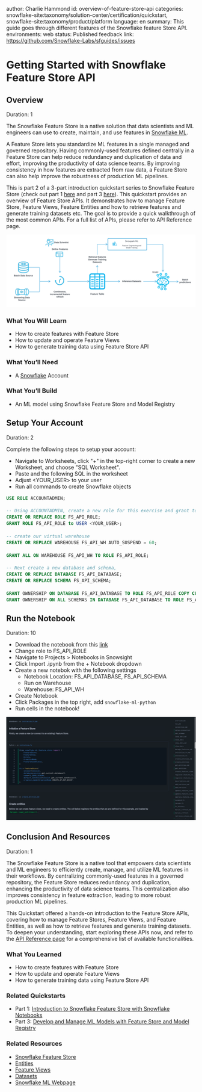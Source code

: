 author: Charlie Hammond
id: overview-of-feature-store-api
categories: snowflake-site:taxonomy/solution-center/certification/quickstart, snowflake-site:taxonomy/product/platform
language: en
summary: This guide goes through different features of the Snowflake feature Store API.
environments: web
status: Published 
feedback link: https://github.com/Snowflake-Labs/sfguides/issues

# Getting Started with Snowflake Feature Store API
<!-- ------------------------ -->
## Overview 
Duration: 1

The Snowflake Feature Store is a native solution that data scientists and ML engineers can use to create, maintain, and use features in [Snowflake ML](https://www.snowflake.com/en/data-cloud/snowflake-ml/).

A Feature Store lets you standardize ML features in a single managed and governed repository. Having commonly-used features defined centrally in a Feature Store can help reduce redundancy and duplication of data and effort, improving the productivity of data science teams. By improving consistency in how features are extracted from raw data, a Feature Store can also help improve the robustness of production ML pipelines.

This is part 2 of a 3-part introduction quickstart series to Snowflake Feature Store (check out part 1 [here](https://quickstarts.snowflake.com/guide/intro-to-feature-store/index.html#0) and part 3 [here](https://quickstarts.snowflake.com/guide/develop-and-manage-ml-models-with-feature-store-and-model-registry/index.html?index=..%2F..index#0)). This quickstart provides an overview of Feature Store APIs. It demonstrates how to manage Feature Store, Feature Views, Feature Entities and how to retrieve features and generate training datasets etc. The goal is to provide a quick walkthrough of the most common APIs. For a full list of APIs, please refer to API Reference page.

![feature-store-overview](assets/snowflake-feature-store.png)

### What You Will Learn 
- How to create features with Feature Store
- How to update and operate Feature Views
- How to generate training data using Feature Store API

### What You’ll Need 
- A [Snowflake](https://app.snowflake.com/) Account

### What You’ll Build 
- An ML model using Snowflake Feature Store and Model Registry

<!-- ------------------------ -->
## Setup Your Account
Duration: 2

Complete the following steps to setup your account:
- Navigate to Worksheets, click "+" in the top-right corner to create a new Worksheet, and choose "SQL Worksheet".
- Paste and the following SQL in the worksheet 
- Adjust <YOUR_USER> to your user
- Run all commands to create Snowflake objects

```sql
USE ROLE ACCOUNTADMIN;

-- Using ACCOUNTADMIN, create a new role for this exercise and grant to applicable users
CREATE OR REPLACE ROLE FS_API_ROLE;
GRANT ROLE FS_API_ROLE to USER <YOUR_USER>;

-- create our virtual warehouse
CREATE OR REPLACE WAREHOUSE FS_API_WH AUTO_SUSPEND = 60;

GRANT ALL ON WAREHOUSE FS_API_WH TO ROLE FS_API_ROLE;

-- Next create a new database and schema,
CREATE OR REPLACE DATABASE FS_API_DATABASE;
CREATE OR REPLACE SCHEMA FS_API_SCHEMA;

GRANT OWNERSHIP ON DATABASE FS_API_DATABASE TO ROLE FS_API_ROLE COPY CURRENT GRANTS;
GRANT OWNERSHIP ON ALL SCHEMAS IN DATABASE FS_API_DATABASE TO ROLE FS_API_ROLE COPY CURRENT GRANTS;
```

<!-- ------------------------ -->
## Run the Notebook
Duration: 10

- Download the notebook from this [link](https://github.com/Snowflake-Labs/sfguide-overview-of-feature-store-api/blob/main/notebooks/0_start_here.ipynb)
- Change role to FS_API_ROLE
- Navigate to Projects > Notebooks in Snowsight
- Click Import .ipynb from the + Notebook dropdown
- Create a new notebok with the following settings
  - Notebook Location: FS_API_DATABASE, FS_API_SCHEMA
  - Run on Warehouse
  - Warehouse: FS_API_WH
- Create Notebook
- Click Packages in the top right, add `snowflake-ml-python`
- Run cells in the notebook!

![feature-store-api-notebook](assets/feature-store-api-notebook.png)

<!-- ------------------------ -->
## Conclusion And Resources
Duration: 1

The Snowflake Feature Store is a native tool that empowers data scientists and ML engineers to efficiently create, manage, and utilize ML features in their workflows. By centralizing commonly-used features in a governed repository, the Feature Store reduces redundancy and duplication, enhancing the productivity of data science teams. This centralization also improves consistency in feature extraction, leading to more robust production ML pipelines.

This Quickstart offered a hands-on introduction to the Feature Store APIs, covering how to manage Feature Stores, Feature Views, and Feature Entities, as well as how to retrieve features and generate training datasets. To deepen your understanding, start exploring these APIs now, and refer to the [API Reference page](https://docs.snowflake.com/en/developer-guide/snowpark-ml/reference/latest/feature_store) for a comprehensive list of available functionalities.

### What You Learned
- How to create features with Feature Store
- How to update and operate Feature Views
- How to generate training data using Feature Store API

### Related Quickstarts
- Part 1: [Introduction to Snowflake Feature Store with Snowflake Notebooks](https://quickstarts.snowflake.com/guide/intro-to-feature-store/index.html#0)
- Part 3: [Develop and Manage ML Models with Feature Store and Model Registry](https://quickstarts.snowflake.com/guide/develop-and-manage-ml-models-with-feature-store-and-model-registry/index.html?index=..%2F..index#0)

### Related Resources
- [Snowflake Feature Store](https://docs.snowflake.com/en/developer-guide/snowflake-ml/feature-store/overview)
- [Entities](https://docs.snowflake.com/en/developer-guide/snowflake-ml/feature-store/entities)
- [Feature Views](https://docs.snowflake.com/en/developer-guide/snowflake-ml/feature-store/feature-views)
- [Datasets](https://docs.snowflake.com/en/developer-guide/snowflake-ml/feature-store/modeling#generating-datasets-for-training)
- [Snowflake ML Webpage](https://www.snowflake.com/en/data-cloud/snowflake-ml/)
